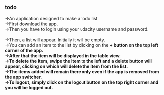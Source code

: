 <b><big> todo </big></b><br><br>
->An application designed to make a todo list <br>
->First download the app.<br>
->Then you have to login using your udacity username and password.<br><br>
->Then, a list will appear. Initially it will be empty.<br>
->You can add an item to the list by clicking on the <b>+<b> button on the top left corner of the app.<br>
->After that the item will be displayed in the table view.<br>
->To delete the item, swipe the item to the left and a delete button will appear, clicking on which will delete the item from the list.<br>
->The items added will remain there only even if the app is removed from the app switcher.<br>
->To logout, simply click on the <b>logout<b> button on the top right corner and you will be logged out.
